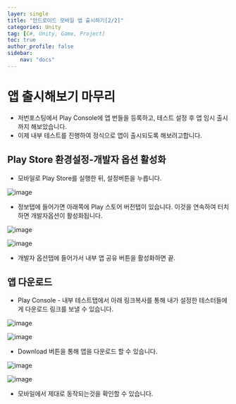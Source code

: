 ```yaml
---
layer: single
title: "안드로이드 모바일 앱 출시하기[2/2]"
categories: Unity
tag: [C#, Unity, Game, Project]
toc: true
author_profile: false
sidebar: 
    nav: "docs"
---
```



# 앱 출시해보기 마무리

- 저번포스팅에서 Play Console에 앱 번들을 등록하고, 테스트 설정 후 앱 임시 출시까지 해보았습니다.
- 이제 내부 테스트를 진행하여 정식으로 앱이 출시되도록 해보려고합니다.

## Play Store 환경설정-개발자 옵션 활성화

- 모바일로 Play Store를 실행한 뒤, 설정버튼을 누릅니다.

![image](/images/2024/2024-04-21/capture_1.PNG)

- 정보탭에 들어가면 아래쪽에 Play 스토어 버전탭이 있습니다. 이것을 연속하여 터치하면 개발자옵션이 활성화됩니다.

![image](/images/2024/2024-04-21/capture_2.jpg)

![image](/images/2024/2024-04-21/capture_3.PNG)

- 개발자 옵션탭에 들어가서 내부 앱 공유 버튼을 활성화하면 끝.

## 앱 다운로드

- Play Console - 내부 테스트탭에서 아래 링크복사를 통해 내가 설정한 테스터들에게 다운로드 링크를 보낼 수 있습니다.

![image](/images/2024/2024-04-21/capture_4.PNG)

![image](/images/2024/2024-04-21/capture_5.PNG)

- Download 버튼을 통해 앱을 다운로드 할 수 있습니다.

![image](/images/2024/2024-04-21/capture_6.jpg)

![image](/images/2024/2024-04-21/capture_7.jpg)


- 모바일에서 제대로 동작되는것을 확인할 수 있습니다.